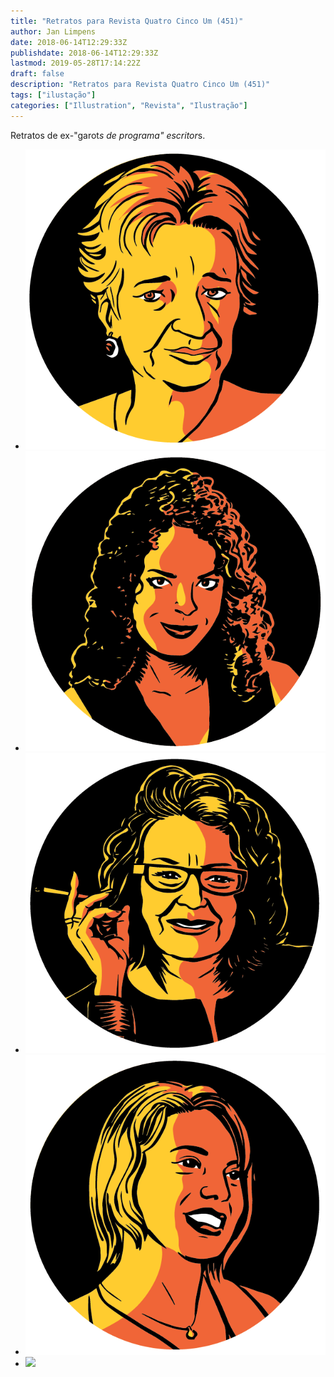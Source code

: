```yaml
---
title: "Retratos para Revista Quatro Cinco Um (451)"
author: Jan Limpens
date: 2018-06-14T12:29:33Z
publishdate: 2018-06-14T12:29:33Z
lastmod: 2019-05-28T17:14:22Z
draft: false
description: "Retratos para Revista Quatro Cinco Um (451)"
tags: ["ilustação"]
categories: ["Illustration", "Revista", "Ilustração"]
---
```


Retratos de ex-"garot*s de programa" escritor*s.

- ![](Garotas-de-Programa-Lourdes-Barreto.png)
- ![](Garotas-de-Programa-Amara-Moira.png)
- ![](Garotas-de-Programa-Gabriela-Leite.png)
- ![](Garotas-de-Programa-Monique-Prada.png)
- ![](Garotas-de-Programa-Zeichenfläche-6.png)
